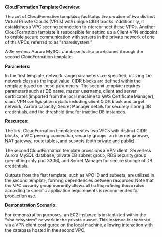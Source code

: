 **CloudFormation Template Overview:**

This set of CloudFormation templates facilitates the creation of two distinct Virtual Private Clouds (VPCs) with unique CIDR blocks. Additionally, it establishes a VPC peering connection to interconnect these VPCs. Another CloudFormation template is responsible for setting up a Client VPN endpoint to enable secure communication with servers in the private network of one of the VPCs, referred to as "sharedsystem."

A Serverless Aurora MySQL database is also provisioned through the second CloudFormation template.

**Parameters:**

In the first template, network range parameters are specified, utilizing the network class as the input value. CIDR blocks are defined within the template based on these parameters. The second template requires parameters such as DB name, master username, client and server certificates (imported from the local machine to AWS Certificate Manager), client VPN configuration details including client CIDR block and target network, Aurora capacity, Secret Manager details for securely storing DB credentials, and the threshold time for inactive DB instances.

**Resources:**

The first CloudFormation template creates two VPCs with distinct CIDR blocks, a VPC peering connection, security groups, an internet gateway, NAT gateway, route tables, and subnets (both private and public).

The second CloudFormation template provisions a VPN client, Serverless Aurora MySQL database, private DB subnet group, RDS security group (permitting only port 3306), and Secret Manager for secure storage of DB credentials.

Outputs from the first template, such as VPC ID and subnets, are utilized in the second template, forming dependencies between resources. Note that the VPC security group currently allows all traffic; refining these rules according to specific application requirements is recommended for production use.

**Demonstration Scenario:**

For demonstration purposes, an EC2 instance is instantiated within the "sharedsystem" network in the private subnet. This instance is accessed via a VPN client configured on the local machine, allowing interaction with the database hosted in the second VPC.
